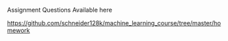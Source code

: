 Assignment Questions Available here

https://github.com/schneider128k/machine_learning_course/tree/master/homework
